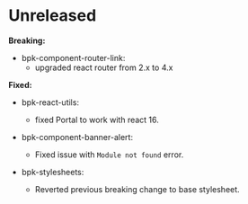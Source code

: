 # Unreleased

**Breaking:**

- bpk-component-router-link:
  - upgraded react router from 2.x to 4.x

**Fixed:**

- bpk-react-utils:
  - fixed Portal to work with react 16.

- bpk-component-banner-alert:
  - Fixed issue with `Module not found` error.

- bpk-stylesheets:
  - Reverted previous breaking change to base stylesheet.

